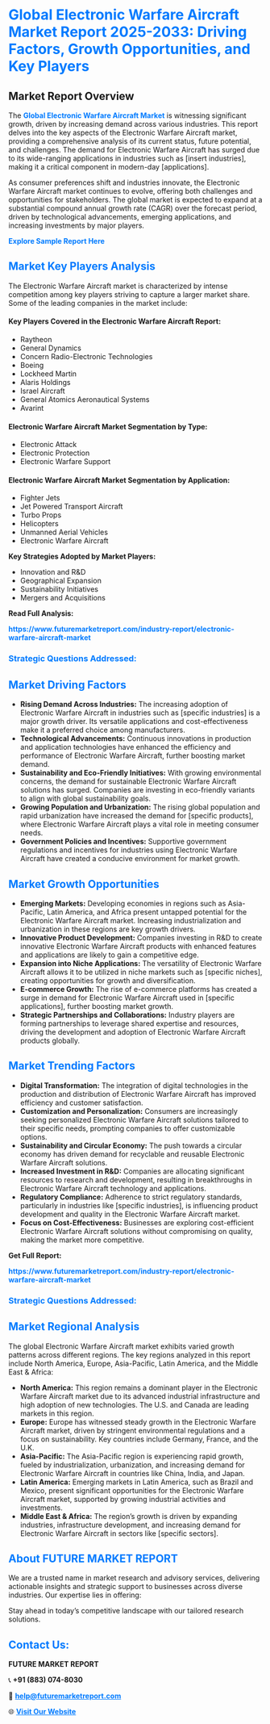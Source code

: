 <h1 style="color: #007BFF;">Global Electronic Warfare Aircraft Market Report 2025-2033: Driving Factors, Growth Opportunities, and Key Players</h1>

<section id="overview">
<h2>Market Report Overview</h2>
<p>The <a href="https://www.futuremarketreport.com/industry-report/electronic-warfare-aircraft-market" style="color: #007BFF; text-decoration: none;"><strong>Global Electronic Warfare Aircraft Market</strong></a> is witnessing significant growth, driven by increasing demand across various industries. This report delves into the key aspects of the Electronic Warfare Aircraft market, providing a comprehensive analysis of its current status, future potential, and challenges. The demand for Electronic Warfare Aircraft has surged due to its wide-ranging applications in industries such as [insert industries], making it a critical component in modern-day [applications].</p>
<p>As consumer preferences shift and industries innovate, the Electronic Warfare Aircraft market continues to evolve, offering both challenges and opportunities for stakeholders. The global market is expected to expand at a substantial compound annual growth rate (CAGR) over the forecast period, driven by technological advancements, emerging applications, and increasing investments by major players.</p>
</section>

<section id="overview">
<p><a href="https://www.futuremarketreport.com/request-sample/reportId=126228" style="color: #007BFF; text-decoration: none;"><strong>Explore Sample Report Here</strong></a></p>
</section>

<section id="key-players">
<h2 style="color: #007BFF;">Market Key Players Analysis</h2>
<p>The Electronic Warfare Aircraft market is characterized by intense competition among key players striving to capture a larger market share. Some of the leading companies in the market include:</p>
<h4>Key Players Covered in the Electronic Warfare Aircraft Report:</h4>
<ul><li>Raytheon</li><li>General Dynamics</li><li>Concern Radio-Electronic Technologies</li><li>Boeing</li><li>Lockheed Martin</li><li>Alaris Holdings</li><li>Israel Aircraft</li><li>General Atomics Aeronautical Systems</li><li>Avarint</li></ul>
<h4>Electronic Warfare Aircraft Market Segmentation by Type:</h4>
<ul><li>Electronic Attack</li><li>Electronic Protection</li><li>Electronic Warfare Support</li></ul>

<h4>Electronic Warfare Aircraft Market Segmentation by Application:</h4>
<ul><li>Fighter Jets</li><li>Jet Powered Transport Aircraft</li><li>Turbo Props</li><li>Helicopters</li><li>Unmanned Aerial Vehicles</li><li>Electronic Warfare Aircraft</li></ul>
<p><strong>Key Strategies Adopted by Market Players:</strong></p>
<ul>
<li>Innovation and R&D</li>
<li>Geographical Expansion</li>
<li>Sustainability Initiatives</li>
<li>Mergers and Acquisitions</li>
</ul>
</section>

<section>
<p><strong>Read Full Analysis: </strong></p><a href="https://www.futuremarketreport.com/industry-report/electronic-warfare-aircraft-market" style="color: #007BFF; text-decoration: none;"><strong>https://www.futuremarketreport.com/industry-report/electronic-warfare-aircraft-market</strong></a>
<h3 style="color: #007BFF;">Strategic Questions Addressed:</h3>
</section>

<section id="driving-factors">
<h2 style="color: #007BFF;">Market Driving Factors</h2>
<ul>
<li><strong>Rising Demand Across Industries:</strong> The increasing adoption of Electronic Warfare Aircraft in industries such as [specific industries] is a major growth driver. Its versatile applications and cost-effectiveness make it a preferred choice among manufacturers.</li>
<li><strong>Technological Advancements:</strong> Continuous innovations in production and application technologies have enhanced the efficiency and performance of Electronic Warfare Aircraft, further boosting market demand.</li>
<li><strong>Sustainability and Eco-Friendly Initiatives:</strong> With growing environmental concerns, the demand for sustainable Electronic Warfare Aircraft solutions has surged. Companies are investing in eco-friendly variants to align with global sustainability goals.</li>
<li><strong>Growing Population and Urbanization:</strong> The rising global population and rapid urbanization have increased the demand for [specific products], where Electronic Warfare Aircraft plays a vital role in meeting consumer needs.</li>
<li><strong>Government Policies and Incentives:</strong> Supportive government regulations and incentives for industries using Electronic Warfare Aircraft have created a conducive environment for market growth.</li>
</ul>
</section>

<section id="growth-opportunities">
<h2 style="color: #007BFF;">Market Growth Opportunities</h2>
<ul>
<li><strong>Emerging Markets:</strong> Developing economies in regions such as Asia-Pacific, Latin America, and Africa present untapped potential for the Electronic Warfare Aircraft market. Increasing industrialization and urbanization in these regions are key growth drivers.</li>
<li><strong>Innovative Product Development:</strong> Companies investing in R&D to create innovative Electronic Warfare Aircraft products with enhanced features and applications are likely to gain a competitive edge.</li>
<li><strong>Expansion into Niche Applications:</strong> The versatility of Electronic Warfare Aircraft allows it to be utilized in niche markets such as [specific niches], creating opportunities for growth and diversification.</li>
<li><strong>E-commerce Growth:</strong> The rise of e-commerce platforms has created a surge in demand for Electronic Warfare Aircraft used in [specific applications], further boosting market growth.</li>
<li><strong>Strategic Partnerships and Collaborations:</strong> Industry players are forming partnerships to leverage shared expertise and resources, driving the development and adoption of Electronic Warfare Aircraft products globally.</li>
</ul>
</section>

<section id="trending-factors">
<h2 style="color: #007BFF;">Market Trending Factors</h2>
<ul>
<li><strong>Digital Transformation:</strong> The integration of digital technologies in the production and distribution of Electronic Warfare Aircraft has improved efficiency and customer satisfaction.</li>
<li><strong>Customization and Personalization:</strong> Consumers are increasingly seeking personalized Electronic Warfare Aircraft solutions tailored to their specific needs, prompting companies to offer customizable options.</li>
<li><strong>Sustainability and Circular Economy:</strong> The push towards a circular economy has driven demand for recyclable and reusable Electronic Warfare Aircraft solutions.</li>
<li><strong>Increased Investment in R&D:</strong> Companies are allocating significant resources to research and development, resulting in breakthroughs in Electronic Warfare Aircraft technology and applications.</li>
<li><strong>Regulatory Compliance:</strong> Adherence to strict regulatory standards, particularly in industries like [specific industries], is influencing product development and quality in the Electronic Warfare Aircraft market.</li>
<li><strong>Focus on Cost-Effectiveness:</strong> Businesses are exploring cost-efficient Electronic Warfare Aircraft solutions without compromising on quality, making the market more competitive.</li>
</ul>
</section>

<section>
<p><strong>Get Full Report: </strong></p><a href="https://www.futuremarketreport.com/industry-report/electronic-warfare-aircraft-market" style="color: #007BFF; text-decoration: none;"><strong>https://www.futuremarketreport.com/industry-report/electronic-warfare-aircraft-market</strong></a>
<h3 style="color: #007BFF;">Strategic Questions Addressed:</h3>
</section>


<section id="regional-analysis">
<h2 style="color: #007BFF;">Market Regional Analysis</h2>
<p>The global Electronic Warfare Aircraft market exhibits varied growth patterns across different regions. The key regions analyzed in this report include North America, Europe, Asia-Pacific, Latin America, and the Middle East & Africa:</p>
<ul>
<li><strong>North America:</strong> This region remains a dominant player in the Electronic Warfare Aircraft market due to its advanced industrial infrastructure and high adoption of new technologies. The U.S. and Canada are leading markets in this region.</li>
<li><strong>Europe:</strong> Europe has witnessed steady growth in the Electronic Warfare Aircraft market, driven by stringent environmental regulations and a focus on sustainability. Key countries include Germany, France, and the U.K.</li>
<li><strong>Asia-Pacific:</strong> The Asia-Pacific region is experiencing rapid growth, fueled by industrialization, urbanization, and increasing demand for Electronic Warfare Aircraft in countries like China, India, and Japan.</li>
<li><strong>Latin America:</strong> Emerging markets in Latin America, such as Brazil and Mexico, present significant opportunities for the Electronic Warfare Aircraft market, supported by growing industrial activities and investments.</li>
<li><strong>Middle East & Africa:</strong> The region’s growth is driven by expanding industries, infrastructure development, and increasing demand for Electronic Warfare Aircraft in sectors like [specific sectors].</li>
</ul>
</section>

<footer>
<h2 style="color: #007BFF;">About FUTURE MARKET REPORT</h2>
<p>We are a trusted name in market research and advisory services, delivering actionable insights and strategic support to businesses across diverse industries. Our expertise lies in offering:</p>

<p>Stay ahead in today’s competitive landscape with our tailored research solutions.</p>

<h2 style="color: #007BFF;">Contact Us:</h2>
<p><strong>FUTURE MARKET REPORT</strong></p>
<p>📞 <strong>+91 (883) 074-8030</strong></p>
<p>📧 <strong><a href="mailto:help@futuremarketreport.com" style="color: #007BFF;">help@futuremarketreport.com</a></strong></p>
<p>🌐 <strong><a href="https://www.futuremarketreport.com/" style="color: #007BFF;">Visit Our Website</a></strong></p>
</footer>